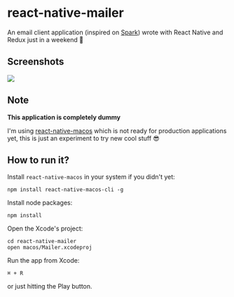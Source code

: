 # react-native-mailer
An email client application (inspired on [Spark](https://sparkmailapp.com/)) wrote with React Native and Redux just in a weekend 🚀

## Screenshots
![](https://raw.github.com/sanchan/react-native-mailer/screenshots/screenshot-01.png)

## Note
**This application is completely dummy**

I'm using [react-native-macos](https://github.com/ptmt/react-native-macos) which is not ready for production applications yet, this is just an experiment to try new cool stuff 😎

## How to run it?
Install `react-native-macos` in your system if you didn't yet:

```
npm install react-native-macos-cli -g
```

Install node packages:

```
npm install
```

Open the Xcode's project:

```
cd react-native-mailer
open macos/Mailer.xcodeproj
```

Run the app from Xcode:

```
⌘ + R
```

or just hitting the Play button.
